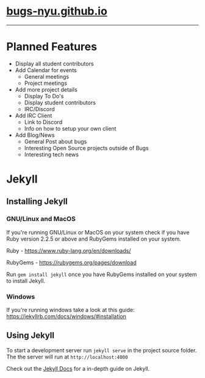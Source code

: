 # [bugs-nyu.github.io](https://bugs-nyu.github.io/)
------
# Planned Features
- Display all student contributors
- Add Calendar for events
  - General meetings
  - Project meetings
- Add more project details
  - Display To Do's
  - Display student contributors
  - IRC/Discord
- Add IRC Client
  - Link to Discord
  - Info on how to setup your own client
- Add Blog/News
  - General Post about bugs
  - Interesting Open Source projects outside of Bugs
  - Interesting tech news

# Jekyll

## Installing Jekyll
### GNU/Linux and MacOS
If you're running GNU/Linux or MacOS on your system check if you have Ruby version 2.2.5 or above and RubyGems installed on your system.

Ruby - https://www.ruby-lang.org/en/downloads/

RubyGems - https://rubygems.org/pages/download

Run `gem install jekyll` once you have RubyGems installed on your system to install Jekyll.

### Windows
If you're running windows take a look at this guide:
https://jekyllrb.com/docs/windows/#installation

## Using Jekyll
To start a development server run `jekyll serve` in the project source folder. The the server will run at `http://localhost:4000`

Check out the [Jekyll Docs](https://jekyllrb.com/docs/) for a in-depth guide on Jekyll.
